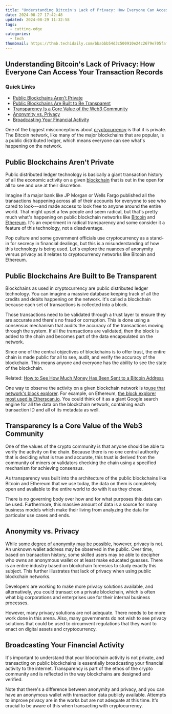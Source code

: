 ```yaml
---
title: "Understanding Bitcoin's Lack of Privacy: How Everyone Can Access Your Transaction Records"
date: 2024-08-27 17:42:48
updated: 2024-08-29 11:32:58
tags:
  - cutting-edge
categories:
  - tech
thumbnail: https://thmb.techidaily.com/bbabbb54d3c500910e24c2679e705faf485aa6e3dec58c98406031448135ca6a.jpg
---
```


## Understanding Bitcoin's Lack of Privacy: How Everyone Can Access Your Transaction Records

### Quick Links

* [Public Blockchains Aren't Private](https://extra-tips.techidaily.com/seamless-sync-solutions-top-cloud-apps-for-android/)
* [Public Blockchains Are Built to Be Transparent](https://hardware-updates.techidaily.com/solve-printing-errors-on-the-hp-officejet-pro-6978-with-easy-driver-fixes/)
* [Transparency Is a Core Value of the Web3 Community](https://extra-guidance.techidaily.com/2024-approved-prime-listeners-guide-to-gpodcs-best-shows/)
* [Anonymity vs. Privacy](https://bypass-frp.techidaily.com/in-2024-top-5-honor-x50-gt-bypass-frp-tools-for-pc-that-actually-work-by-drfone-android/)
* [Broadcasting Your Financial Activity](https://some-guidance.techidaily.com/syma-x5c-exploration-top-choice-for-novice-aerial-enthusiasts-for-2024/)

 One of the biggest misconceptions about [cryptocurrency](https://sim-unlock.techidaily.com/in-2024-top-11-free-apps-to-check-imei-on-itel-p40plus-phones-by-drfone-android/) is that it is private. The Bitcoin network, like many of the major blockchains that are popular, is a public distributed ledger, which means everyone can see what's happening on the network.

## **Public Blockchains Aren't Private** 

 Public distributed ledger technology is basically a giant transaction history of all the economic activity on a given [blockchain](https://facebook-videos.techidaily.com/updated-2024-approved-top-playlist-hits-social-medias-1-10-video-winners/) that is out in the open for all to see and use at their discretion.

 Imagine if a major bank like JP Morgan or Wells Fargo published all the transactions happening across all of their accounts for everyone to see who cared to look---and made access to look free to anyone around the entire world. That might upset a few people and seem radical, but that's pretty much what's happening on public blockchain networks like [Bitcoin](https://extra-support.techidaily.com/navigating-through-excellent-hdr-cam-choices-for-2024/) and [Ethereum](https://extra-information.techidaily.com/in-2024-automated-opener-your-srt-files-windows-and-mac/). It's an experiment in radical transparency and some consider it a feature of this technology, not a disadvantage.

 Pop culture and some government officials use cryptocurrency as a stand-in for secrecy in financial dealings, but this is a misunderstanding of how this technology is being used. Let's explore the nuances of anonymity versus privacy as it relates to cryptocurrency networks like Bitcoin and Ethereum.

## **Public Blockchains Are Built to Be Transparent** 

 Blockchains as used in cryptocurrency are public distributed ledger technology. You can imagine a massive database keeping track of all the credits and debits happening on the network. It's called a blockchain because each set of transactions is collected into a block.

 Those transactions need to be validated through a trust layer to ensure they are accurate and there's no fraud or corruption. This is done using a consensus mechanism that audits the accuracy of the transactions moving through the system. If all the transactions are validated, then the block is added to the chain and becomes part of the data encapsulated on the network.

 Since one of the central objectives of blockchains is to offer trust, the entire chain is made public for all to see, audit, and verify the accuracy of the blockchain. This means anyone and everyone has the ability to see the state of the blockchain.

Related: [How to See How Much Money Has Been Sent to a Bitcoin Address](https://phone-solutions.techidaily.com/how-do-i-sign-a-excel-electronically-by-ldigisigner-sign-a-excel-sign-a-excel/) 

 One way to observe the activity on a given blockchain network is to[use that network's block explorer](https://phone-solutions.techidaily.com/how-do-i-sign-a-excel-electronically-by-ldigisigner-sign-a-excel-sign-a-excel/). For example, on Ethereum, [the block explorer most used is Etherscan.io](https://etherscan.io/). You could think of it as a giant Google search engine for all the data on the blockchain network, containing each transaction ID and all of its metadata as well.

## **Transparency Is a Core Value of the Web3 Community** 

 One of the values of the crypto community is that anyone should be able to verify the activity on the chain. Because there is no one central authority that is deciding what is true and accurate, this trust is derived from the community of miners or validators checking the chain using a specified mechanism for achieving consensus.

 As transparency was built into the architecture of the public blockchains like Bitcoin and Ethereum that we use today, the data on them is completely open and available to the entire world to do with it as they chose.

 There is no governing body over how and for what purposes this data can be used. Furthermore, this massive amount of data is a source for many business models which make their living from analyzing the data for particular use cases and ends.

##  Anonymity vs. Privacy

 While [some degree of anonymity may be possible](https://activate-lock.techidaily.com/how-to-bypass-activation-lock-on-apple-watch-or-iphone-15-pro-by-drfone-ios/), however, privacy is not. An unknown wallet address may be observed in the public. Over time, based on transaction history, some skilled users may be able to decipher who owns an anonymous wallet or at least make educated guesses. There is an entire industry based on blockchain forensics to study exactly this subject. This further illustrates that lack of privacy when using public blockchain networks.

 Developers are working to make more privacy solutions available, and alternatively, you could transact on a private blockchain, which is often what big corporations and enterprises use for their internal business processes.

 However, many privacy solutions are not adequate. There needs to be more work done in this arena. Also, many governments do not wish to see privacy solutions that could be used to circumvent regulations that they want to enact on digital assets and cryptocurrency.

##  Broadcasting Your Financial Activity

 It's important to understand that your blockchain activity is not private, and transacting on public blockchains is essentially broadcasting your financial activity to the internet. Transparency is part of the ethos of the crypto community and is reflected in the way blockchains are designed and verified.

 Note that there's a difference between anonymity and privacy, and you can have an anonymous wallet with transaction data publicly available. Attempts to improve privacy are in the works but are not adequate at this time. It's crucial to be aware of this when transacting with cryptocurrency.

<ins class="adsbygoogle"
     style="display:block"
     data-ad-format="autorelaxed"
     data-ad-client="ca-pub-7571918770474297"
     data-ad-slot="1223367746"></ins>



<ins class="adsbygoogle"
     style="display:block"
     data-ad-client="ca-pub-7571918770474297"
     data-ad-slot="8358498916"
     data-ad-format="auto"
     data-full-width-responsive="true"></ins>
